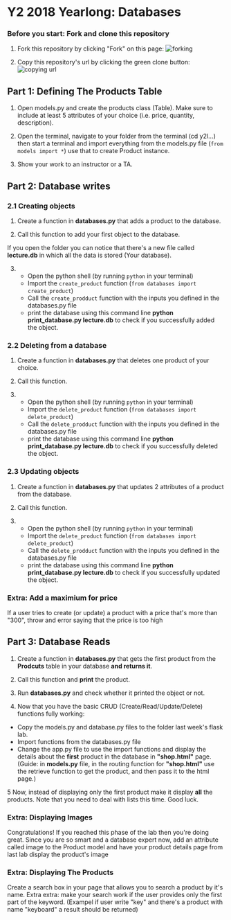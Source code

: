 # Y2 2018 Yearlong: Databases

### Before you start: Fork and clone this repository

1. Fork this repository by clicking "Fork" on this page:
![forking](https://image.ibb.co/jHRieT/forking.png)

2. Copy this repository's url by clicking the green clone button:
![copying url](https://image.ibb.co/n2wYeT/copying_clone.png)


## Part 1: Defining The Products Table

1. Open models.py and create the products class (Table). Make sure to include at least 5 attributes of your choice (i.e. price, quantity, description).

2. Open the terminal, navigate to your folder from the terminal (cd y2l...) then start a terminal and import everything from the models.py file (`from models import *`) use that to create Product instance.

3. Show your work to an instructor or a TA.

## Part 2: Database writes
### 2.1 Creating objects

1. Create a function in **databases.py** that adds a product to the database.

2. Call this function to add your first object to the database.

If you open the folder you can notice that there's a new file called **lecture.db** in which all the data is stored (Your database).

3. * Open the python shell (by running `python` in your terminal) 
   * Import the `create_product` function (`from databases import create_product`) 
   * Call the `create_prodduct` function with the inputs you defined in the databases.py file
   * print the database using this command line **python print_database.py lecture.db** to check if you successfully added the object.


### 2.2 Deleting from a database 

1. Create a function in **databases.py** that deletes one product of your choice.

2. Call this function.

3. * Open the python shell (by running `python` in your terminal) 
   * Import the `delete_product` function (`from databases import delete_product`) 
   * Call the `delete_prodduct` function with the inputs you defined in the databases.py file
   * print the database using this command line **python print_database.py lecture.db** to check if you successfully deleted the object.

### 2.3 Updating objects

1. Create a function in **databases.py** that updates 2 attributes of a product from the database.

2. Call this function.

3. * Open the python shell (by running `python` in your terminal) 
   * Import the `delete_product` function (`from databases import delete_product`) 
   * Call the `delete_prodduct` function with the inputs you defined in the databases.py file
   * print the database using this command line **python print_database.py lecture.db** to check if you successfully updated the object.

### Extra: Add a maximium for price
If a user tries to create (or update) a product with a price that's more than "300", throw and error saying that the price is too high

## Part 3: Database Reads

1. Create a function in **databases.py** that gets the first product from the **Prodcuts** table in your database **and returns it**.

2. Call this function and **print** the product.

3. Run **databases.py** and check whether it printed the object or not.

4. Now that you have the basic CRUD (Create/Read/Update/Delete) functions fully working:
* Copy the models.py and database.py files to the folder last week's flask lab. 
* Import functions from the databases.py file
* Change the app.py file to use the import functions and display the details about the **first** product in the database in **"shop.html"** page.
(Guide: in **models.py** file, in the routing function for **"shop.html"** use the retrieve function to get the product, and then pass it to the html page.)

5 Now, instead of displaying only the first product make it display **all** the products. Note that you need to deal with lists this time. Good luck.


### Extra: Displaying Images
Congratulations! If you reached this phase of the lab then you're doing great. Since you are so smart and a database expert now, add an attribute called image to the Product model and have your product details page from last lab display the product's image


### Extra: Displaying The Products
Create a search box in your page that allows you to search a product by it's name.
Extra extra: make your search work if the user provides only the first part of the keyword. (Exampel if user write "key" and there's a product with name "keyboard" a result should be returned)
